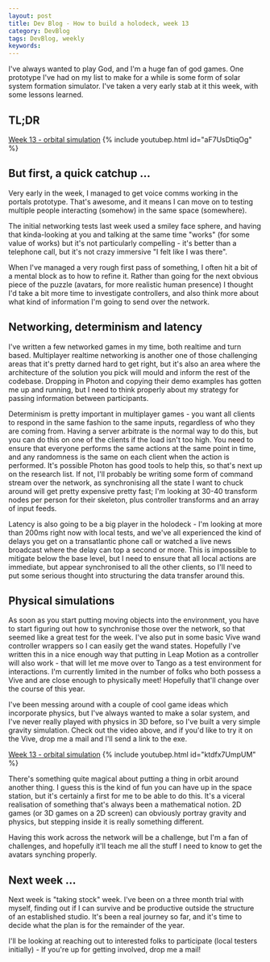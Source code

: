 ```yaml
---
layout: post
title: Dev Blog - How to build a holodeck, week 13
category: DevBlog
tags: DevBlog, weekly
keywords: 
---
```


I've always wanted to play God, and I'm a huge fan of god games.
One prototype I've had on my list to make for a while is some form
of solar system formation simulator. I've taken a very early stab
at it this week, with some lessons learned.

## TL;DR

[Week 13 - orbital simulation](https://youtu.be/aF7UsDtiqOg)
{% include youtubep.html id="aF7UsDtiqOg" %}

## But first, a quick catchup ...

Very early in the week, I managed to get voice comms working in
the portals prototype. That's awesome, and it means I can move on to
testing multiple people interacting (somehow) in the same space (somewhere).

The initial networking tests last week used a smiley face sphere,
and having that kinda-looking at you and talking at the same time "works"
(for some value of works) but it's not particularly compelling - it's better
than a telephone call, but it's not crazy immersive "I felt like I was there".

When I've managed a very rough first pass of something, I often hit a bit
of a mental block as to how to refine it. Rather than going for the next obvious
piece of the puzzle (avatars, for more realistic human presence) I thought
I'd take a bit more time to investigate controllers, and also think more about
what kind of information I'm going to send over the network.

## Networking, determinism and latency

I've written a few networked games in my time, both realtime and turn based.
Multiplayer realtime networking is another one of those challenging areas that
it's pretty darned hard to get right, but it's also an area where the
architecture of the solution you pick will mould and inform the rest of the
codebase. Dropping in Photon and copying their demo examples has gotten me
up and running, but I need to think properly about my strategy for passing
information between participants.

Determinism is pretty important in multiplayer games - you want all clients
to respond in the same fashion to the same inputs, regardless of who they are
coming from. Having a server arbitrate is the normal way to do this, but you
can do this on one of the clients if the load isn't too high. You need to ensure
that everyone performs the same actions at the same point in time, and any
randomness is the same on each client when the action is performed. It's possible
Photon has good tools to help this, so that's next up on the research list. If not,
I'll probably be writing some form of command stream over the network, as
synchronising all the state I want to chuck around will get pretty expensive pretty
fast; I'm looking at 30-40 transform nodes per person for their skeleton, plus
controller transforms and an array of input feeds.

Latency is also going to be a big player in the holodeck - I'm looking at more than
200ms right now with local tests, and we've all experienced the kind of delays
you get on a transatlantic phone call or watched a live news broadcast where the
delay can top a second or more. This is impossible to mitigate below the base level,
but I need to ensure that all local actions are immediate, but appear synchronised
to all the other clients, so I'll need to put some serious thought into structuring
the data transfer around this.

## Physical simulations

As soon as you start putting moving objects into the environment, you have to
start figuring out how to synchronise those over the network, so that seemed
like a great test for the week. I've also put in some basic Vive wand controller
wrappers so I can easily get the wand states. Hopefully I've written this in a nice
enough way that putting in Leap Motion as a controller will also work - that
will let me move over to Tango as a test environment for interactions. I'm currently
limited in the number of folks who both possess a Vive and are close enough to
physically meet! Hopefully that'll change over the course of this year.

I've been messing around with a couple of cool game ideas which incorporate physics,
but I've always wanted to make a solar system, and I've never really played with
physics in 3D before, so I've built a very simple gravity simulation. Check
out the video above, and if you'd like to try it on the Vive, drop me a mail and
I'll send a link to the exe.

[Week 13 - orbital simulation](https://youtu.be/ktdfx7UmpUM)
{% include youtubep.html id="ktdfx7UmpUM" %}

There's something quite magical about putting a thing in orbit around another thing.
I guess this is the kind of fun you can have up in the space station, but it's certainly
a first for me to be able to do this. It's a viceral realisation of something
that's always been a mathematical notion. 2D games (or 3D games on a 2D screen) can
obviously portray gravity and physics, but stepping inside it is really something
different.

Having this work across the network will be a challenge, but I'm a fan of
challenges, and hopefully it'll teach me all the stuff I need to know to get
the avatars synching properly.

## Next week ...

Next week is "taking stock" week. I've been on a three month trial with myself,
finding out if I can survive and be productive outside the structure of an
established studio. It's been a real journey so far, and it's time to decide
what the plan is for the remainder of the year.

I'll be looking at reaching out to interested folks to participate (local testers
initially) - If you're up for getting involved, drop me a mail!






